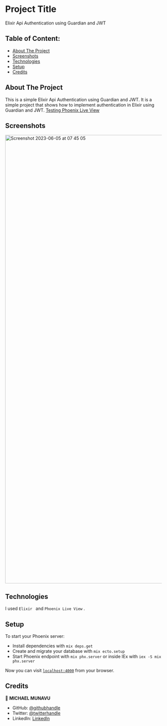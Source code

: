 # Project Title

Elixir Api Authentication using Guardian and JWT

## Table of Content:

- [About The Project](#about-the-project)
- [Screenshots](#screenshots)
- [Technologies](#technologies)
- [Setup](#setup)
- [Credits](#credits)

## About The Project

This is a simple Elixir Api Authentication using Guardian and JWT. It is a simple project that shows how to implement authentication in Elixir using Guardian and JWT. 
[Testing Phoenix Live View](https://medium.com/@michaelmunavu83/testing-phoenix-live-view-7851ccca6e37)

## Screenshots

<img width="1440" alt="Screenshot 2023-06-05 at 07 45 05" src="https://github.com/MICHAELMUNAVU83/art_store/assets/86654131/3b8a3c8f-5979-4375-a409-d66e69845ab1">

## Technologies

I used `Elixir ` and `Phoenix Live View` .

## Setup

To start your Phoenix server:

- Install dependencies with `mix deps.get`
- Create and migrate your database with `mix ecto.setup`
- Start Phoenix endpoint with `mix phx.server` or inside IEx with `iex -S mix phx.server`

Now you can visit [`localhost:4000`](http://localhost:4000) from your browser.

## Credits

👤 **MICHAEL MUNAVU**

- GitHub: [@githubhandle](https://github.com/MICHAELMUNAVU83)
- Twitter: [@twitterhandle](https://twitter.com/MichaelTrance1)
- LinkedIn: [LinkedIn](https://www.linkedin.com/in/michael-munavu-78703a218/)
